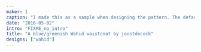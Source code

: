 ```yaml
---
maker: 1
caption: "I made this as a sample when designing the pattern. The default neckline has been lowered since."
date: "2016-05-02"
intro: "FIXME_no_intro"
title: "A blue/greenish Wahid waistcoat by joostdecock"
designs: ["wahid"]
---
```



